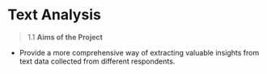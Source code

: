 # **Text Analysis**

> 1.1 **Aims of the Project**
- Provide a more comprehensive way of extracting valuable insights from text data collected from different respondents.


